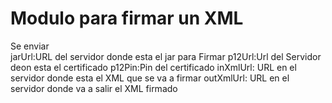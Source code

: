 # Modulo para firmar un XML
Se enviar                       
jarUrl:URL del servidor donde esta el jar para Firmar
p12Url:Url del Servidor deon esta el certificado
p12Pin:Pin del certificado
inXmlUrl: URL en el servidor donde esta el XML que se va a firmar
outXmlUrl: URL en el servidor donde va a salir el XML firmado




